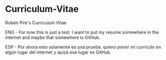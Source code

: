 # Curriculum-Vitae
Rubén Pire's Curriculum Vitae

ENG - For now this is just a test. I want to put my resume somewhere in the internet and maybe that somewhere is GitHub.

ESP - Por ahora esto solamente es una prueba. quiero poner mi currículo en algún lugar del internet y quizá ese lugar es GitHub.
